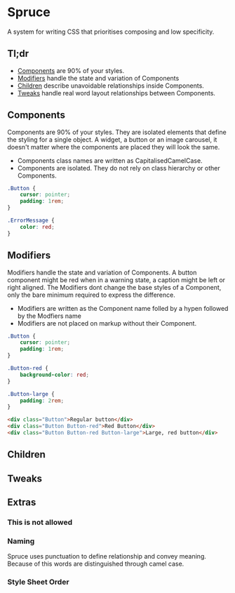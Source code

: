 # Spruce

A system for writing CSS that prioritises composing and low specificity.

## Tl;dr
* [Components] are 90% of your styles.
* [Modifiers] handle the state and variation of Components
* [Children] describe unavoidable relationships inside Components.
* [Tweaks] handle real word layout relationships between Components.

## Components

Components are 90% of your styles.  They are isolated elements that define the styling for a single object. A widget, a button or an image carousel, it doesn't matter where the components are placed they will look the same. 

* Components class names are written as CapitalisedCamelCase.
* Components are isolated. They do not rely on class hierarchy or other Components. 

```scss
.Button {
    cursor: pointer;
    padding: 1rem;
}

.ErrorMessage {
    color: red;
}
```


## Modifiers
Modifiers handle the state and variation of Components. A button component might be red when in a warning state, a caption might be left or right aligned. The Modifiers dont change the base styles of a Component, only the bare minimum required to express the difference.

* Modifiers are written as the Component name folled by a hypen followed by the Modfiers name
* Modifiers are not placed on markup without their Component.

```scss
.Button {
    cursor: pointer;
    padding: 1rem;
}

.Button-red {
    background-color: red;
}

.Button-large {
    padding: 2rem;
}
```
```html
<div class="Button">Regular button</div>
<div class="Button Button-red">Red Button</div>
<div class="Button Button-red Button-large">Large, red button</div>
```



## Children
## Tweaks

## Extras
### This is not allowed
### Naming
Spruce uses punctuation to define relationship and convey meaning. Because of this words are distinguished through camel case. 

### Style Sheet Order

[Components]: #components
[Modifiers]: #modifiers
[Children]: #children
[Tweaks]: #tweaks
